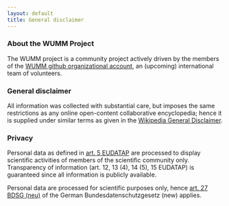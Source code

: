 ```yaml
---
layout: default
title: General disclaimer
---
```


### About the WUMM Project

The WUMM project is a community project actively driven by the members of the
[WUMM github organizational account](https://github.com/wo-mm), an (upcoming)
international team of volunteers.

### General disclaimer

All information was collected with substantial care, but imposes the same
restrictions as any online open-content collaborative encyclopedia; hence it
is supplied under similar terms as given in the [Wikipedia General
Disclaimer](http://en.wikipedia.org/wiki/Wikipedia:General_disclaimer).

### Privacy 

Personal data as defined in [art. 5 EUDATAP](https://www.iitr.us/gdpr/5.html)
are processed to display scientific activities of members of the scientific
community only.  Transparency of information (art. 12, 13 (4), 14 (5), 15
EUDATAP) is guaranteed since all information is publicly available.

Personal data are processed for scientific purposes only, hence
[art. 27 BDSG (neu)](https://dsgvo-gesetz.de/bdsg-neu/27-bdsg-neu/) of the
German Bundesdatenschutzgesetz (new) applies.
